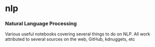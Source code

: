 # nlp
### Natural Language Processing
  
  Various useful notebooks covering several things to do on NLP.  All work attributed to several sources on the web, GitHub, kdnuggets, etc
  
